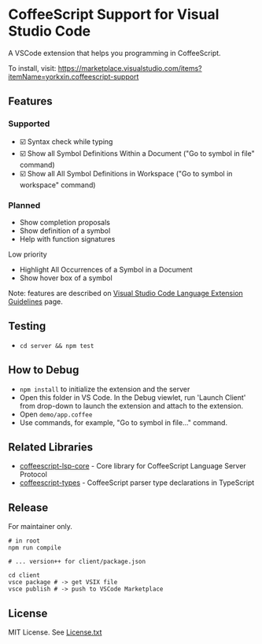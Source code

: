 # CoffeeScript Support for Visual Studio Code

A VSCode extension that helps you programming in CoffeeScript.

To install, visit: https://marketplace.visualstudio.com/items?itemName=yorkxin.coffeescript-support

## Features

### Supported

- :ballot_box_with_check: Syntax check while typing
- :ballot_box_with_check: Show all Symbol Definitions Within a Document ("Go to symbol in file" command)
- :ballot_box_with_check: Show all All Symbol Definitions in Workspace ("Go to symbol in workspace" command)

### Planned

- Show completion proposals
- Show definition of a symbol
- Help with function signatures

Low priority

- Highlight All Occurrences of a Symbol in a Document
- Show hover box of a symbol

Note: features are described on [Visual Studio Code Language Extension Guidelines](https://code.visualstudio.com/docs/extensionAPI/language-support) page.

## Testing

* `cd server && npm test`

## How to Debug

* `npm install` to initialize the extension and the server
* Open this folder in VS Code. In the Debug viewlet, run 'Launch Client' from drop-down to launch the extension and attach to the extension.
* Open `demo/app.coffee`
* Use commands, for example, "Go to symbol in file..." command.

## Related Libraries

* [coffeescript-lsp-core](https://github.com/chitsaou/coffeescript-lsp-core) - Core library for CoffeeScript Language Server Protocol
* [coffeescript-types](https://github.com/chitsaou/coffeescript-types) - CoffeeScript parser type declarations in TypeScript

## Release

For maintainer only.

```
# in root
npm run compile

# ... version++ for client/package.json

cd client
vsce package # -> get VSIX file
vsce publish # -> push to VSCode Marketplace
```

## License

MIT License. See [License.txt](./License.txt)
